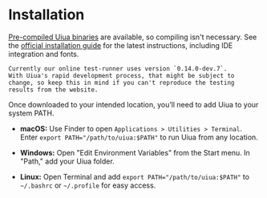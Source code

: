 # Installation

[Pre-compiled Uiua binaries][releases] are available, so compiling isn't necessary.
See the [official installation guide][install-guide] for the latest instructions, including IDE integration and fonts.

~~~~exercism/note
Currently our online test-runner uses version `0.14.0-dev.7`.
With Uiua's rapid development process, that might be subject to change, so keep this in mind if you can't reproduce the testing results from the website.
~~~~

Once downloaded to your intended location, you’ll need to add Uiua to your system PATH.

- **macOS:** Use Finder to open `Applications > Utilities > Terminal`. Enter `export PATH="/path/to/uiua:$PATH"` to run Uiua from any location.

- **Windows:** Open "Edit Environment Variables" from the Start menu. In "Path," add your Uiua folder.

- **Linux:** Open Terminal and add `export PATH="/path/to/uiua:$PATH"` to `~/.bashrc` or `~/.profile` for easy access.

[releases]: https://github.com/uiua-lang/uiua/releases
[install-guide]: https://www.uiua.org/docs/install#basic
